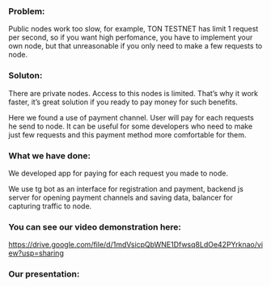 ### Problem:
Public nodes work too slow, for example, TON TESTNET has limit 1 request per second, so if you want high perfomance, you have to implement your own node, but that unreasonable if you only need to make a few requests to node. 


### Soluton:
There are private nodes. Access to this nodes is limited. That’s why it work faster, it’s great solution if you ready to pay money for such benefits. 

Here we found a use of payment channel. User will pay for each requests he send to node. 
It can be useful for some developers who need to make just few requests and this payment method more comfortable for them.

### What we have done:
We developed app for paying for each request you made to node.

We use tg bot as an interface for registration and payment, backend js server for opening payment channels and saving data, balancer for capturing traffic to node.

### You can see our video demonstration here:
https://drive.google.com/file/d/1mdVsicpQbWNE1Dfwsq8LdOe42PYrknao/view?usp=sharing

### Our presentation:
